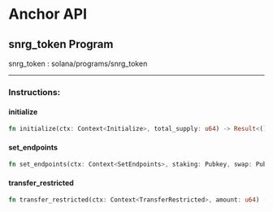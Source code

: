 # Anchor API

## snrg_token Program

snrg_token : solana/programs/snrg_token

---

### Instructions:

#### initialize

```rust
fn initialize(ctx: Context<Initialize>, total_supply: u64) -> Result<()> 
```

#### set_endpoints

```rust
fn set_endpoints(ctx: Context<SetEndpoints>, staking: Pubkey, swap: Pubkey, rescue_registry: Pubkey) -> Result<()> 
```

#### transfer_restricted

```rust
fn transfer_restricted(ctx: Context<TransferRestricted>, amount: u64) -> Result<()> 
```